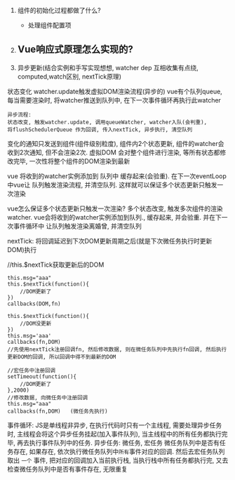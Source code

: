 1. 组件的初始化过程都做了什么?
    - 处理组件配置项

2. Vue响应式原理怎么实现的?
    - 

3. 异步更新(结合实例和手写实现想想, watcher dep 互相收集有点绕, computed,watch区别, nextTick原理)



状态变化  watcher.update触发虚拟DOM渲染流程(异步的)
vue有个队列queue, 每当需要渲染时, 将watcher推送到队列中, 在下一次事件循环再执行此watcher
```
异步流程:
状态改变, 触发watcher.update, 调用queueWatcher, watcher入队(会判重),
将flushSchedulerQueue 作为回调, 传入nextTick, 异步执行, 清空队列
```


变化的通知只发送到组件(组件级别粒度), 组件内2个状态更新, 组件的watcher会收到2次通知, 但不会渲染2次. 虚拟DOM 会对整个组件进行渲染, 等所有状态都修改完毕, 一次性将整个组件的DOM渲染到最新

vue 将收到的watcher实例添加到 队列中 缓存起来(会验重). 在下一次eventLoop中vue让 队列触发渲染流程, 并清空队列. 这样就可以保证多个状态更新只触发一次渲染

vue怎么保证多个状态更新只触发一次渲染?
多个状态改变, 触发多次组件的渲染watcher. vue会将收到的watcher实例添加到队列., 缓存起来, 并会验重. 并在下一次事件循环中 让队列触发渲染离婚曾, 并清空队列


nextTick: 将回调延迟到下次DOM更新周期之后(就是下次微任务执行时更新DOM)执行


//this.$nextTick获取更新后的DOM
```
this.msg="aaa"
this.$nextTick(function(){
    //DOM更新了
})
callbacks(DOM,fn)
```
```
this.$nextTick(function(){
    //DOM没更新
})
this.msg='aaa'
callbacks(fn,DOM)
//先使用nextTick注册回调fn, 然后修改数据, 则在微任务队列中先执行fn回调, 然后执行更新DOM的回调, 所以回调中得不到最新的DOM
```
```
//宏任务中注册回调
setTimeout(function(){
    //DOM更新了
},2000)
//修改数据, 向微任务中注册回调
this.msg="aaa"
callbacks(fn,DOM)   (微任务先执行) 
```
事件循环:
JS是单线程非异步, 在执行代码时只有一个主线程, 需要处理异步任务时, 主线程会将这个异步任务挂起(加入事件队列), 当主线程中的所有任务都执行完毕, 再去执行事件队列中的任务.
异步任务: 微任务, 宏任务
微任务队列中是否有任务存在, 如果存在, 依次执行微任务队列中`所有`事件对应的回调. 然后去宏任务队列取出 `一个` 事件, 把对应的回调加入当前执行栈, 当执行栈中所有任务都执行完, 又去检查微任务队列中是否有事件存在, 无限重复

